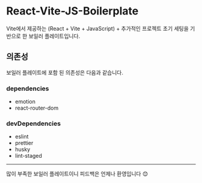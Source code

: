 # React-Vite-JS-Boilerplate

Vite에서 제공하는 (React + Vite + JavaScript) + 추가적인 프로젝트 초기 세팅을 기반으로 한 보일러 플레이트입니다.

## 의존성

보일러 플레이트에 포함 된 의존성은 다음과 같습니다.

### dependencies

- emotion
- react-router-dom

### devDependencies

- eslint
- prettier
- husky
- lint-staged

---

많이 부족한 보일러 플레이트이니 피드백은 언제나 환영입니다 😊
